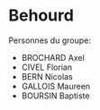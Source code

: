 # Behourd

Personnes du groupe:
- BROCHARD Axel
- CIVEL Florian
- BERN Nicolas
- GALLOIS Maureen
- BOURSIN Baptiste
